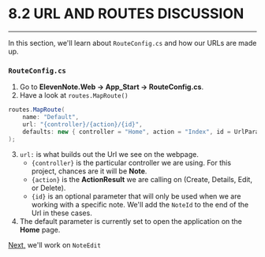 # 8.2 URL AND ROUTES DISCUSSION
---
In this section, we'll learn about `RouteConfig.cs` and how our URLs are made up.

### `RouteConfig.cs`
1. Go to **ElevenNote.Web -> App_Start -> RouteConfig.cs**.
2. Have a look at `routes.MapRoute()`
```csharp
routes.MapRoute(
    name: "Default",
    url: "{controller}/{action}/{id}",
    defaults: new { controller = "Home", action = "Index", id = UrlParameter.Optional }
);
```
3. `url:` is what builds out the Url we see on the webpage.
    * `{controller}` is the particular controller we are using. For this project, chances are it will be **Note**.
    * `{action}` is the **ActionResult** we are calling on (Create, Details, Edit, or Delete).
    * `{id}` is an optional parameter that will only be used when we are working with a specific note. We'll add the `NoteId` to the end of the Url in these cases.
4. The default parameter is currently set to open the application on the **Home** page.

[Next,](../9-NoteEdit/9.0-NoteEdit.md) we'll work on `NoteEdit`
